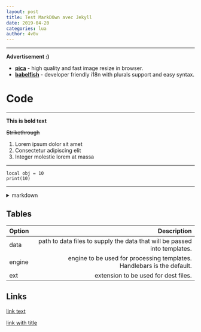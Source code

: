 ```yaml
---
layout: post
title: Test MarkD0wn avec Jekyll
date: 2019-04-20
categories: lua
author: 4v0v
---
```


---
**Advertisement :)**

- __[pica](https://nodeca.github.io/pica/demo/)__ - high quality and fast image
  resize in browser.
- __[babelfish](https://github.com/nodeca/babelfish/)__ - developer friendly
  i18n with plurals support and easy syntax.


# Code
---

**This is bold text**

~~Strikethrough~~

1. Lorem ipsum dolor sit amet
2. Consectetur adipiscing elit
3. Integer molestie lorem at massa


---
```
local obj = 10
print(10)
```
---



<details><summary markdown="span">markdown</summary>


  ```lua

  	print("hello")
  ```
</details>

## Tables

| Option | Description |
| ------ | ----------: |
| data   | path to data files to supply the data that will be passed into templates. |
| engine | engine to be used for processing templates. Handlebars is the default. |
| ext    | extension to be used for dest files. |


## Links

[link text](http://dev.nodeca.com)

[link with title](http://nodeca.github.io/pica/demo/ "title text!")